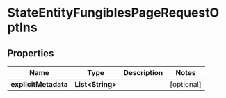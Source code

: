 

# StateEntityFungiblesPageRequestOptIns


## Properties

| Name | Type | Description | Notes |
|------------ | ------------- | ------------- | -------------|
|**explicitMetadata** | **List&lt;String&gt;** |  |  [optional] |



